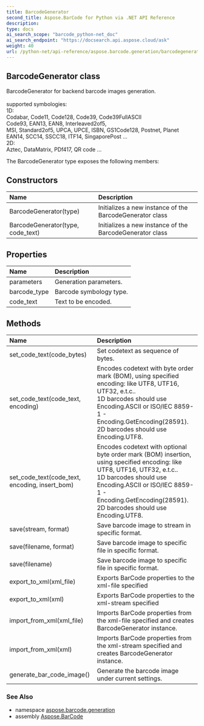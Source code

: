 ```yaml
---
title: BarcodeGenerator
second_title: Aspose.BarCode for Python via .NET API Reference
description: 
type: docs
ai_search_scope: "barcode_python-net_doc"
ai_search_endpoint: "https://docsearch.api.aspose.cloud/ask"
weight: 40
url: /python-net/api-reference/aspose.barcode.generation/barcodegenerator/
---
```


## BarcodeGenerator class

BarcodeGenerator for backend barcode images generation.<br/>            <br/>            supported symbologies:<br/>            1D:<br/>            Codabar, Code11, Code128, Code39, Code39FullASCII<br/>            Code93, EAN13, EAN8, Interleaved2of5,<br/>            MSI, Standard2of5, UPCA, UPCE, ISBN, GS1Code128, Postnet, Planet<br/>            EAN14, SCC14, SSCC18, ITF14, SingaporePost ...<br/>            2D:<br/>            Aztec, DataMatrix, PDf417, QR code ...

The BarcodeGenerator type exposes the following members:
## Constructors
| Name | Description |
| :- | :- |
|BarcodeGenerator(type)|Initializes a new instance of the BarcodeGenerator class|
|BarcodeGenerator(type, code_text)|Initializes a new instance of the BarcodeGenerator class|
## Properties
| Name | Description |
| :- | :- |
|parameters|Generation parameters.|
|barcode_type|Barcode symbology type.|
|code_text|Text to be encoded.|
## Methods
| Name | Description |
| :- | :- |
|set_code_text(code_bytes)|Set codetext as sequence of bytes.|
|set_code_text(code_text, encoding)|Encodes codetext with byte order mark (BOM), using specified encoding: like UTF8, UTF16, UTF32, e.t.c..<br/>            1D barcodes should use Encoding.ASCII or ISO/IEC 8859-1 - Encoding.GetEncoding(28591). 2D barcodes should use Encoding.UTF8.|
|set_code_text(code_text, encoding, insert_bom)|Encodes codetext with optional byte order mark (BOM) insertion, using specified encoding: like UTF8, UTF16, UTF32, e.t.c..<br/>            1D barcodes should use Encoding.ASCII or ISO/IEC 8859-1 - Encoding.GetEncoding(28591). 2D barcodes should use Encoding.UTF8.|
|save(stream, format)|Save barcode image to stream in specific format.|
|save(filename, format)|Save barcode image to specific file in specific format.|
|save(filename)|Save barcode image to specific file in specific format.|
|export_to_xml(xml_file)|Exports BarCode properties to the xml-file specified|
|export_to_xml(xml)|Exports BarCode properties to the xml-stream specified|
|import_from_xml(xml_file)|Imports BarCode properties from the xml-file specified and creates BarcodeGenerator instance.|
|import_from_xml(xml)|Imports BarCode properties from the xml-stream specified and creates BarcodeGenerator instance.|
|generate_bar_code_image()|Generate the barcode image under current settings.|

### See Also

* namespace [aspose.barcode.generation](/barcode/python-net/api-reference/aspose.barcode.generation/)
* assembly [Aspose.BarCode](/barcode/python-net/api-reference/)

